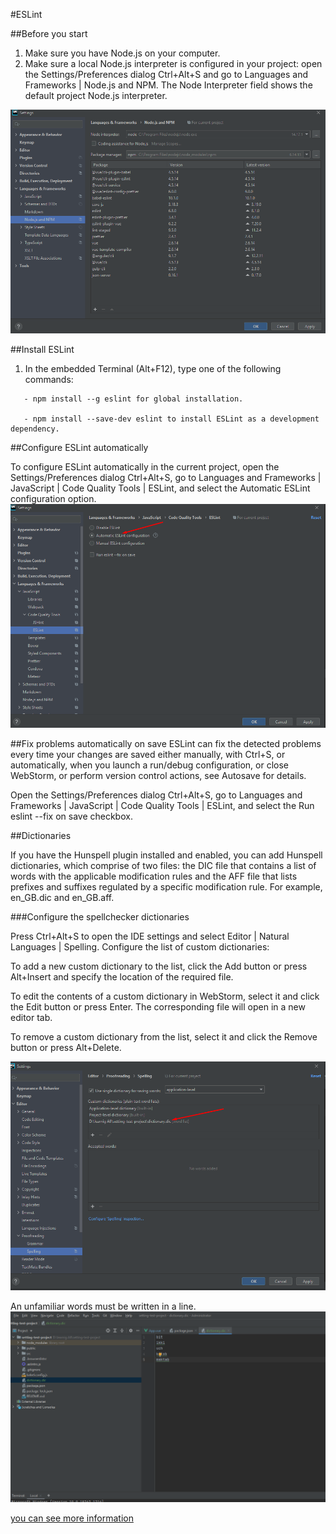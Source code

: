 #ESLint

##Before you start



1. Make sure you have Node.js on your computer.
2. Make sure a local Node.js interpreter is configured in your project:
open the Settings/Preferences dialog Ctrl+Alt+S and go to Languages 
and Frameworks | Node.js and NPM. The Node Interpreter field shows 
the default project Node.js interpreter.
   
![Child component example](images/img.png)

##Install ESLint


1. In the embedded Terminal (Alt+F12), type one of the following commands:
```
   - npm install --g eslint for global installation.

   - npm install --save-dev eslint to install ESLint as a development dependency.
```

##Configure ESLint automatically


To configure ESLint automatically in the current project, 
open the Settings/Preferences dialog Ctrl+Alt+S, go to Languages
and Frameworks | JavaScript | Code Quality Tools | ESLint, 
and select the Automatic ESLint configuration option.
![Child component example](images/img_1.png)

##Fix problems automatically on save
ESLint can fix the detected problems every time your changes 
are saved either manually, with Ctrl+S, or automatically, 
when you launch a run/debug configuration, or close WebStorm, 
or perform version control actions, see Autosave for details.

Open the Settings/Preferences dialog Ctrl+Alt+S, go to Languages 
and Frameworks | JavaScript | Code Quality Tools | ESLint,
and select the Run eslint --fix on save checkbox.


##Dictionaries


If you have the Hunspell plugin installed and enabled,
you can add Hunspell dictionaries, which comprise of two files:
the DIC file that contains a list of words with the applicable
modification rules and the AFF file that lists prefixes 
and suffixes regulated by a specific modification rule. 
For example, en_GB.dic and en_GB.aff.


###Configure the spellchecker dictionaries

Press Ctrl+Alt+S to open the IDE settings and select Editor | Natural Languages | Spelling.
Configure the list of custom dictionaries:

To add a new custom dictionary to the list, click the Add button or 
press Alt+Insert and specify the location of the required file.

To edit the contents of a custom dictionary in WebStorm, select it 
and click the Edit button or press Enter. The corresponding file will 
open in a new editor tab.

To remove a custom dictionary from the list, select it and click 
the Remove button or press Alt+Delete.


![Child component example](images/img_2.png)

An unfamiliar words must be written in a line.
![Child component example](images/img_3.png)

[you can see more information](https://www.jetbrains.com/help/webstorm/eslint.html)
